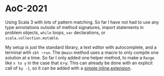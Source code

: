 # AoC-2021

Using Scala 3 with lots of pattern matching. So far I have not had to use any type annotations outside of method signatures, import statements in problem objects, `while` loops, `var` declarations, or `scala.collection.mutable`.


My setup is just the standard library, a text editor with autocomplete, and a terminal with `sbt ~run`. The `@main` method uses a macro to only compile one solution at a time. So far I only added one helper method, to make a `Range` like `x to y` in the case that x>y. This can already be done with an explicit call of `by -1`, so it can be added with a [simple inline extension](https://github.com/mayhd3/AoC-2021/blob/master/Main.scala#L1).
